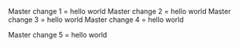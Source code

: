 Master change 1 = hello world
Master change 2 = hello world
Master change 3 = hello world
Master change 4 = hello world















Master change 5 = hello world





